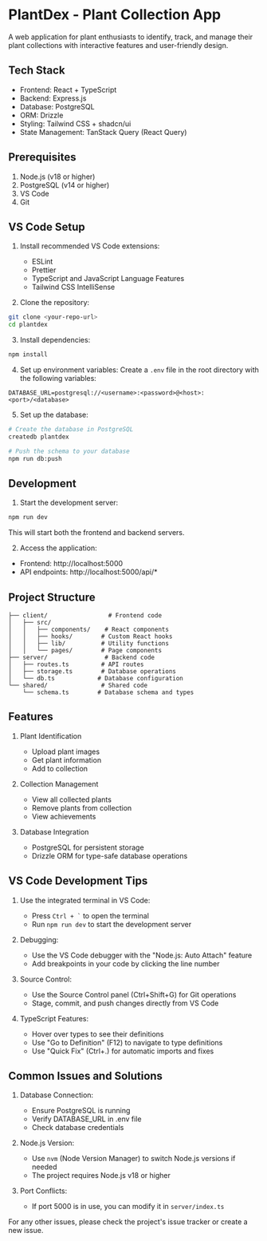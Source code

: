 # PlantDex - Plant Collection App

A web application for plant enthusiasts to identify, track, and manage their plant collections with interactive features and user-friendly design.

## Tech Stack

- Frontend: React + TypeScript
- Backend: Express.js
- Database: PostgreSQL
- ORM: Drizzle
- Styling: Tailwind CSS + shadcn/ui
- State Management: TanStack Query (React Query)

## Prerequisites

1. Node.js (v18 or higher)
2. PostgreSQL (v14 or higher)
3. VS Code
4. Git

## VS Code Setup

1. Install recommended VS Code extensions:
   - ESLint
   - Prettier
   - TypeScript and JavaScript Language Features
   - Tailwind CSS IntelliSense

2. Clone the repository:
```bash
git clone <your-repo-url>
cd plantdex
```

3. Install dependencies:
```bash
npm install
```

4. Set up environment variables:
Create a `.env` file in the root directory with the following variables:
```env
DATABASE_URL=postgresql://<username>:<password>@<host>:<port>/<database>
```

5. Set up the database:
```bash
# Create the database in PostgreSQL
createdb plantdex

# Push the schema to your database
npm run db:push
```

## Development

1. Start the development server:
```bash
npm run dev
```
This will start both the frontend and backend servers.

2. Access the application:
- Frontend: http://localhost:5000
- API endpoints: http://localhost:5000/api/*

## Project Structure

```
├── client/                 # Frontend code
│   ├── src/
│   │   ├── components/    # React components
│   │   ├── hooks/        # Custom React hooks
│   │   ├── lib/          # Utility functions
│   │   └── pages/        # Page components
├── server/                # Backend code
│   ├── routes.ts         # API routes
│   ├── storage.ts        # Database operations
│   └── db.ts            # Database configuration
└── shared/               # Shared code
    └── schema.ts        # Database schema and types
```

## Features

1. Plant Identification
   - Upload plant images
   - Get plant information
   - Add to collection

2. Collection Management
   - View all collected plants
   - Remove plants from collection
   - View achievements

3. Database Integration
   - PostgreSQL for persistent storage
   - Drizzle ORM for type-safe database operations

## VS Code Development Tips

1. Use the integrated terminal in VS Code:
   - Press `` Ctrl + ` `` to open the terminal
   - Run `npm run dev` to start the development server

2. Debugging:
   - Use the VS Code debugger with the "Node.js: Auto Attach" feature
   - Add breakpoints in your code by clicking the line number

3. Source Control:
   - Use the Source Control panel (Ctrl+Shift+G) for Git operations
   - Stage, commit, and push changes directly from VS Code

4. TypeScript Features:
   - Hover over types to see their definitions
   - Use "Go to Definition" (F12) to navigate to type definitions
   - Use "Quick Fix" (Ctrl+.) for automatic imports and fixes

## Common Issues and Solutions

1. Database Connection:
   - Ensure PostgreSQL is running
   - Verify DATABASE_URL in .env file
   - Check database credentials

2. Node.js Version:
   - Use `nvm` (Node Version Manager) to switch Node.js versions if needed
   - The project requires Node.js v18 or higher

3. Port Conflicts:
   - If port 5000 is in use, you can modify it in `server/index.ts`

For any other issues, please check the project's issue tracker or create a new issue.